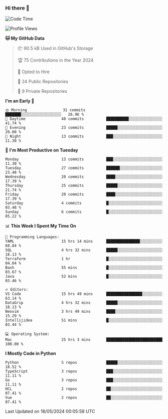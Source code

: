 ### Hi there 👋
<!--![visitors](https://visitor-badge.glitch.me/badge?page_id=d0zingcat)-->
<!--
**d0zingcat/d0zingcat** is a ✨ _special_ ✨ repository because its `README.md` (this file) appears on your GitHub profile.

Here are some ideas to get you started:

- 🔭 I’m currently working on ...
- 🌱 I’m currently learning ...
- 👯 I’m looking to collaborate on ...
- 🤔 I’m looking for help with ...
- 💬 Ask me about ...
- 📫 How to reach me: ...
- 😄 Pronouns: ...
- ⚡ Fun fact: ...
-->
<!--START_SECTION:waka-->
![Code Time](http://img.shields.io/badge/Code%20Time-3%2C548%20hrs%2024%20mins-blue)

![Profile Views](http://img.shields.io/badge/Profile%20Views-1-blue)

**🐱 My GitHub Data** 

> 📦 90.5 kB Used in GitHub's Storage 
 > 
> 🏆 75 Contributions in the Year 2024
 > 
> 💼 Opted to Hire
 > 
> 📜 24 Public Repositories 
 > 
> 🔑 9 Private Repositories 
 > 
**I'm an Early 🐤** 

```text
🌞 Morning                31 commits          ███████░░░░░░░░░░░░░░░░░░   26.96 % 
🌆 Daytime                48 commits          ██████████░░░░░░░░░░░░░░░   41.74 % 
🌃 Evening                23 commits          █████░░░░░░░░░░░░░░░░░░░░   20.00 % 
🌙 Night                  13 commits          ███░░░░░░░░░░░░░░░░░░░░░░   11.30 % 
```
📅 **I'm Most Productive on Tuesday** 

```text
Monday                   13 commits          ███░░░░░░░░░░░░░░░░░░░░░░   11.30 % 
Tuesday                  27 commits          ██████░░░░░░░░░░░░░░░░░░░   23.48 % 
Wednesday                20 commits          ████░░░░░░░░░░░░░░░░░░░░░   17.39 % 
Thursday                 25 commits          █████░░░░░░░░░░░░░░░░░░░░   21.74 % 
Friday                   20 commits          ████░░░░░░░░░░░░░░░░░░░░░   17.39 % 
Saturday                 4 commits           █░░░░░░░░░░░░░░░░░░░░░░░░   03.48 % 
Sunday                   6 commits           █░░░░░░░░░░░░░░░░░░░░░░░░   05.22 % 
```


📊 **This Week I Spent My Time On** 

```text
💬 Programming Languages: 
YAML                     15 hrs 14 mins      ███████████████░░░░░░░░░░   60.84 % 
SQL                      4 hrs 32 mins       █████░░░░░░░░░░░░░░░░░░░░   18.13 % 
Terraform                1 hr                █░░░░░░░░░░░░░░░░░░░░░░░░   04.04 % 
Bash                     55 mins             █░░░░░░░░░░░░░░░░░░░░░░░░   03.67 % 
Java                     52 mins             █░░░░░░░░░░░░░░░░░░░░░░░░   03.46 % 

🔥 Editors: 
VS Code                  15 hrs 49 mins      ████████████████░░░░░░░░░   63.14 % 
DataGrip                 4 hrs 32 mins       █████░░░░░░░░░░░░░░░░░░░░   18.13 % 
Neovim                   3 hrs 49 mins       ████░░░░░░░░░░░░░░░░░░░░░   15.29 % 
Intellijidea             51 mins             █░░░░░░░░░░░░░░░░░░░░░░░░   03.44 % 

💻 Operating System: 
Mac                      25 hrs 3 mins       █████████████████████████   100.00 % 
```

**I Mostly Code in Python** 

```text
Python                   5 repos             █████░░░░░░░░░░░░░░░░░░░░   18.52 % 
TypeScript               3 repos             ███░░░░░░░░░░░░░░░░░░░░░░   11.11 % 
Go                       3 repos             ███░░░░░░░░░░░░░░░░░░░░░░   11.11 % 
HCL                      2 repos             ██░░░░░░░░░░░░░░░░░░░░░░░   07.41 % 
Vue                      2 repos             ██░░░░░░░░░░░░░░░░░░░░░░░   07.41 % 
```




 Last Updated on 18/05/2024 00:05:58 UTC
<!--END_SECTION:waka-->

